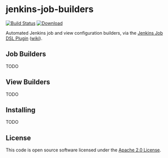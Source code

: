 # jenkins-job-builders
[![Build Status](https://travis-ci.org/hmrc/domain.svg)](https://travis-ci.org/hmrc/domain) [ ![Download](https://api.bintray.com/packages/hmrc/releases/domain/images/download.svg) ](https://bintray.com/hmrc/releases/domain/_latestVersion)

Automated Jenkins job and view configuration builders, via the [Jenkins Job DSL Plugin](https://github.com/jenkinsci/job-dsl-plugin) ([wiki](https://github.com/jenkinsci/job-dsl-plugin/wiki)).

## Job Builders

TODO

## View Builders

TODO

## Installing

TODO

## License

This code is open source software licensed under the [Apache 2.0 License]("http://www.apache.org/licenses/LICENSE-2.0.html").
